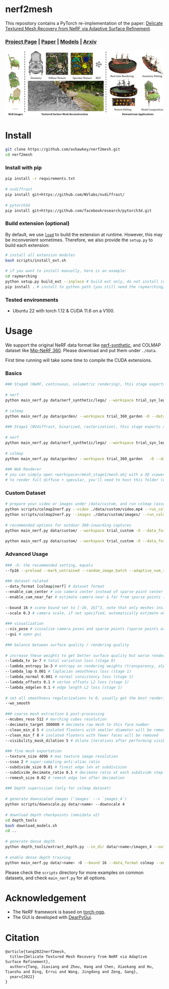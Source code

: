 # nerf2mesh


This repository contains a PyTorch re-implementation of the paper: [Delicate Textured Mesh Recovery from NeRF via Adaptive Surface Refinement](https://ashawkey.github.io/nerf2mesh/paper.pdf).

### [Project Page](https://ashawkey.github.io/nerf2mesh/) | [Paper](https://huggingface.co/ashawkey/nerf2mesh/resolve/main/paper.pdf) | [Models](https://huggingface.co/ashawkey/nerf2mesh/tree/main/scenes) | [Arxiv](TODO)

![](assets/teaser.jpg)

# Install
```bash
git clone https://github.com/ashawkey/nerf2mesh.git
cd nerf2mesh
```

### Install with pip
```bash
pip install -r requirements.txt

# nvdiffrast
pip install git+https://github.com/NVlabs/nvdiffrast/

# pytorch3d
pip install git+https://github.com/facebookresearch/pytorch3d.git
```

### Build extension (optional)
By default, we use [`load`](https://pytorch.org/docs/stable/cpp_extension.html#torch.utils.cpp_extension.load) to build the extension at runtime.
However, this may be inconvenient sometimes.
Therefore, we also provide the `setup.py` to build each extension:
```bash
# install all extension modules
bash scripts/install_ext.sh

# if you want to install manually, here is an example:
cd raymarching
python setup.py build_ext --inplace # build ext only, do not install (only can be used in the parent directory)
pip install . # install to python path (you still need the raymarching/ folder, since this only install the built extension.)
```

### Tested environments
* Ubuntu 22 with torch 1.12 & CUDA 11.6 on a V100.

# Usage

We support the original NeRF data format like [nerf-synthetic](https://drive.google.com/drive/folders/128yBriW1IG_3NJ5Rp7APSTZsJqdJdfc1), and COLMAP dataset like [Mip-NeRF 360](http://storage.googleapis.com/gresearch/refraw360/360_v2.zip).
Please download and put them under `./data`.

First time running will take some time to compile the CUDA extensions.

### Basics
```bash
### Stage0 (NeRF, continuous, volumetric rendering), this stage exports a coarse mesh under <workspace>/mesh_stage0/

# nerf
python main_nerf.py data/nerf_synthetic/lego/ --workspace trial_syn_lego/ -O --bound 1 --scale 0.8 --dt_gamma 0 --stage 0 --lambda_tv 1e-8

# colmap
python main_nerf.py data/garden/ --workspace trial_360_garden -O --data_format colmap --bound 16 --enable_cam_center --enable_cam_near_far --scale 0.3 --downscale 4 --stage 0 --lambda_entropy 1e-3 --clean_min_f 16 --clean_min_d 10 --lambda_tv 2e-8 --visibility_mask_dilation 50

### Stage1 (NVdiffrast, binarized, rasterization), this stage exports a fine mesh with textures under <workspace>/mesh_stage1/

# nerf
python main_nerf.py data/nerf_synthetic/lego/ --workspace trial_syn_lego/ -O --bound 1 --scale 0.8 --dt_gamma 0 --stage 1

# colmap
python main_nerf.py data/garden/ --workspace trial_360_garden   -O --data_format colmap --bound 16 --enable_cam_center --enable_cam_near_far --scale 0.3 --downscale 4 --stage 1 --iters 10000

### Web Renderer
# you can simply open <workspace>/mesh_stage1/mesh.obj with a 3D viewer to visualize the diffuse texture.
# to render full diffuse + specular, you'll need to host this folder (e.g., by vscode live server), and open renderer.html for further instructions.
```

### Custom Dataset
```bash
# prepare your video or images under /data/custom, and run colmap (assumed installed):
python scripts/colmap2nerf.py --video ./data/custom/video.mp4 --run_colmap # if use video
python scripts/colmap2nerf.py --images ./data/custom/images/ --run_colmap # if use images

# recommended options for outdoor 360-inwarding captures
python main_nerf.py data/custom/ --workspace trial_custom -O --data_format colmap --bound 16 --enable_cam_center --enable_cam_near_far --stage 0 --lambda_entropy 1e-3 --clean_min_f 16 --clean_min_d 10 --lambda_tv 2e-8 --visibility_mask_dilation 50

python main_nerf.py data/custom/ --workspace trial_custom -O --data_format colmap --bound 16 --enable_cam_center --enable_cam_near_far --stage 1 --iters 10000 --lambda_normal 1e-2
```

### Advanced Usage
```bash
### -O: the recommended setting, equals
--fp16 --preload --mark_untrained --random_image_batch --adaptive_num_rays --subdivide --mesh_visibility_culling

### dataset related
--data_format [colmap|nerf] # dataset format
--enable_cam_center # use camera center instead of sparse point center as scene center (colmap dataset only)
--enable_cam_near_far # estimate camera near & far from sparse points (colmap dataset only)

--bound 16 # scene bound set to [-16, 16]^3, note that only meshes inside the center [-1, 1]^3 will be adaptively refined!
--scale 0.3 # camera scale, if not specified, automatically estimate one based on camera positions. Important targets should be scaled into the center [-1, 1]^3.

### visualization 
--vis_pose # viusalize camera poses and sparse points (sparse points are colmap dataset only)
--gui # open gui

### balance between surface quality / rendering quality

# increase these weights to get better surface quality but worse rendering quality
--lambda_tv 1e-7 # total variation loss (stage 0)
--lambda_entropy 1e-3 # entropy on rendering weights (transparency, alpha), encourage them to be either 0 or 1 (stage 0)
--lambda_lap 0.001 # laplacian smoothness loss (stage 1)
--lambda_normal 0.001 # normal consistency loss (stage 1)
--lambda_offsets 0.1 # vertex offsets L2 loss (stage 1)
--lambda_edgelen 0.1 # edge length L2 loss (stage 1)

# set all smoothness regularizations to 0, usually get the best rendering quality
--wo_smooth

### coarse mesh extraction & post-processing
--mcubes_reso 512 # marching cubes resolution
--decimate_target 300000 # decimate raw mesh to this face number
--clean_min_d 5 # isolated floaters with smaller diameter will be removed
--clean_min_f 8 # isolated floaters with fewer faces will be removed
--visibility_mask_dilation 5 # dilate iterations after performing visibility face culling

### fine mesh exportation
--texture_size 4096 # max texture image resolution
--ssaa 2 # super-sampling anti-alias ratio
--subdivide_size 0.01 # finest edge len at subdivision
--subdivide_decimate_ratio 0.1 # decimate ratio at each subdivide step
--remesh_size 0.02 # remesh edge len after decimation

### Depth supervision (only for colmap dataset)

# generate downscaled images ('images` --> `images_4`)
python scripts/downscale.py data/<name> --downscale 4

# download depth checkpoints (omnidata v2)
cd depth_tools
bash download_models.sh
cd ..

# generate dense depth
python depth_tools/extract_depth.py --in_dir data/<name>/images_4 --out_dir data/<name>/depths

# enable dense depth training
python main_nerf.py data/<name> -O --bound 16 --data_format colmap --enable_dense_depth
```

Please check the `scripts` directory for more examples on common datasets, and check `main_nerf.py` for all options.

# Acknowledgement

* The NeRF framework is based on [torch-ngp](https://github.com/ashawkey/torch-ngp).
* The GUI is developed with [DearPyGui](https://github.com/hoffstadt/DearPyGui).

# Citation

```
@article{tang2022nerf2mesh,
  title={Delicate Textured Mesh Recovery from NeRF via Adaptive Surface Refinement},
  author={Tang, Jiaxiang and Zhou, Hang and Chen, Xiaokang and Hu, Tianshu and Ding, Errui and Wang, Jingdong and Zeng, Gang},
  year={2022}
}
```